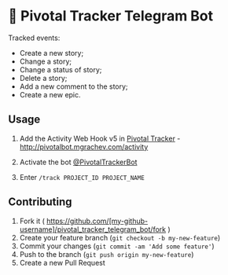 # 💬 Pivotal Tracker Telegram Bot

Tracked events:

* Create a new story;
* Change a story;
* Change a status of story;
* Delete a story;
* Add a new comment to the story;
* Create a new epic.

## Usage

1. Add the Activity Web Hook v5 in [Pivotal Tracker](http://pivotaltracker.com) - http://pivotalbot.mgrachev.com/activity

2. Activate the bot [@PivotalTrackerBot](http://telegram.me/PivotalTrackerBot) 

3. Enter `/track PROJECT_ID PROJECT_NAME`

## Contributing

1. Fork it ( https://github.com/[my-github-username]/pivotal_tracker_telegram_bot/fork )
2. Create your feature branch (`git checkout -b my-new-feature`)
3. Commit your changes (`git commit -am 'Add some feature'`)
4. Push to the branch (`git push origin my-new-feature`)
5. Create a new Pull Request
